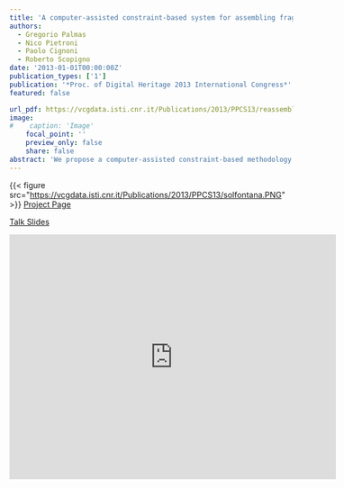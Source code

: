 ```yaml
---
title: 'A computer-assisted constraint-based system for assembling fragmented objects'
authors:
  - Gregorio Palmas
  - Nico Pietroni
  - Paolo Cignoni
  - Roberto Scopigno
date: '2013-01-01T00:00:00Z'
publication_types: ['1']
publication: '*Proc. of Digital Heritage 2013 International Congress*'
featured: false

url_pdf: https://vcgdata.isti.cnr.it/Publications/2013/PPCS13/reassembly_DH13_final.pdf
image:
#    caption: 'Image'
    focal_point: ''
    preview_only: false
    share: false
abstract: 'We propose a computer-assisted constraint-based methodology for virtual reassembly of Cultural Heritage (CH) artworks. Instead than focusing on automatic, unassisted re- assembly, we targeted the scenarios where the reconstruction process is not be based on shape properties only but it is build over the experience and intuition of a CH expert. Our purpose is therefore to design a flexible interactive system, based on the selection of a set of constraints which relates different fragments, according to the understanding and experience of the CH operator. Once the user has defined those constraints, the system searches for a suitable solution, using a global energy minimization strategy that considers simultaneously all the pieces involved in the reconstruction process. Additionally, our framework provides the possibility to work in a hierarchical way, mimicking the traditional physical procedure that archaeologists use to reassemble tangible fractured objects. The frameworks is designed to work even with fragments that could have been severely damaged or eroded. On those datasets, automatic approaches may often fail, since the fractured regions do not contain enough geometric information to infer the correct matches. We present some successful uses of our framework on real application scenarios.             Project Page           Talk Slides'
---
```

{{< figure src="https://vcgdata.isti.cnr.it/Publications/2013/PPCS13/solfontana.PNG" >}}
[ Project Page ](https://vcgdata.isti.cnr.it/~pietroni/reassembly/index.html)

[ Talk Slides ](https://vcgdata.isti.cnr.it/Publicstions/2013/PPCS13/Reassembly.pptx)

<iframe width="580" height="435" src="http://www.youtube.com/embed/wn9_b9YZhU0" frameborder="0" frameborder="0" allowfullscreen>

